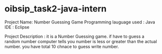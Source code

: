 # oibsip_task2-java-intern

Project Name: Number Guessing Game 
Programming lauguage used : Java 
IDE : Eclipse

Project Description : it is a Number Guessing game. if have to guess a random number computer tells you number is less or greater than the actual number. you have total 10 chnace to guess write number. 
